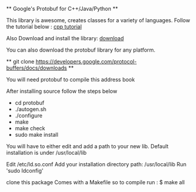 ** Google's Protobuf for C++/Java/Python **


This library is awesome, creates classes for a variety of languages.
Follow the tutorial below :
[cpp tutorial](https://developers.google.com/protocol-buffers/docs/cpptutorial)

Also Download and install the library:
[download ](https://developers.google.com/protocol-buffers/docs/downloads)

You can also download the protobuf library for any platform.

** git clone https://developers.google.com/protocol-buffers/docs/downloads **

You will need protobuf to compile this address book

After installing source follow the steps below

* cd protobuf
* ./autogen.sh
* ./configure
* make
* make check
* sudo make install

You will have to either edit and add a path to your new lib.
Default installation is under /usr/local/lib

Edit /etc/ld.so.conf
Add your  installation directory path:   /usr/local/lib
Run    'sudo ldconfig'

clone this package
Comes with a Makefile so to compile run :
$ make all
